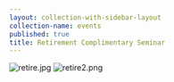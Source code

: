 ```yaml
---
layout: collection-with-sidebar-layout
collection-name: events
published: true
title: Retirement Complimentary Seminar
---
```

![retire.jpg]({{site.baseurl}}/media/retire.jpg)
![retire2.png]({{site.baseurl}}/media/retire2.png)
